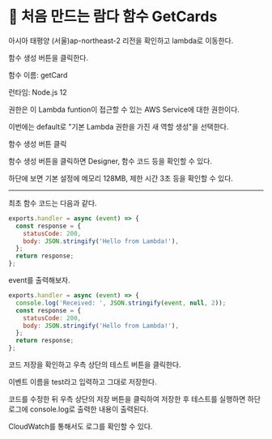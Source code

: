 #  처음 만드는 람다 함수 GetCards

아시아 태평양 (서울)ap-northeast-2 리전을 확인하고 lambda로 이동한다.

함수 생성 버튼을 클릭한다.

함수 이름: getCard

런타임: Node.js 12

권한은 이 Lambda funtion이 접근할 수 있는 AWS Service에 대한 권한이다.

이번에는 default로 "기본 Lambda 권한을 가진 새 역할 생성"을 선택한다.

함수 생성 버튼 클릭

함수 생성 버튼을 클릭하면 Designer, 함수 코드 등을 확인할 수 있다.

하단에 보면 기본 설정에 메모리 128MB, 제한 시간 3초 등을 확인할 수 있다.

----

최초 함수 코드는 다음과 같다.

```js
exports.handler = async (event) => {
  const response = {
    statusCode: 200,
    body: JSON.stringify('Hello from Lambda!'),
  };
  return response;
};
```

event를 출력해보자.

```js
exports.handler = async (event) => {
  console.log('Received: ', JSON.stringify(event, null, 2));
  const response = {
    statusCode: 200,
    body: JSON.stringify('Hello from Lambda!'),
  };
  return response;
};
```

코드 저장을 확인하고 우측 상단의 테스트 버튼을 클릭한다.

이벤트 이름을 test라고 입력하고 그대로 저장한다.

코드를 수정한 뒤 우측 상단의 저장 버튼을 클릭하여 저장한 후 테스트를 실행하면 하단 로그에 console.log로 출력한 내용이 출력된다.

CloudWatch를 통해서도 로그를 확인할 수 있다.
